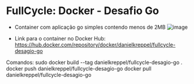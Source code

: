 # FullCycle: Docker - Desafio Go 

- Container com aplicação go simples contendo menos de 2MB
![image](https://user-images.githubusercontent.com/31414164/181394433-f3d281f7-1bc2-43fb-9e9b-2f4a3d4d6507.png)

- Link para o container no Docker Hub: https://hub.docker.com/repository/docker/danielkreppel/fullcycle-desagio-go

Comandos:
 sudo docker build --tag danielkreppel/fullcycle-desagio-go .
 docker push danielkreppel/fullcycle-desagio-go
 docker pull danielkreppel/fullcycle-desagio-go
